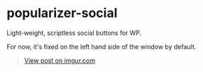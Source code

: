 # popularizer-social
 Light-weight, scriptless social buttons for WP.

 For now, it's fixed on the left hand side of the window by default.

<blockquote class="imgur-embed-pub" lang="en" data-id="VPPJE0s"><a href="//imgur.com/VPPJE0s">View post on imgur.com</a></blockquote><script async src="//s.imgur.com/min/embed.js" charset="utf-8"></script>
